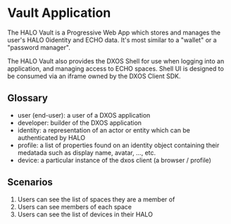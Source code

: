 # Vault Application

The HALO Vault is a Progressive Web App which stores and manages the user's HALO 0identity and ECHO data. It's most similar to a "wallet" or a "password manager".

The HALO Vault also provides the DXOS Shell for use when logging into an application, and managing access to ECHO spaces. Shell UI is designed to be consumed via an iframe owned by the DXOS Client SDK.

## Glossary
- user (end-user): a user of a DXOS application
- developer: builder of the DXOS application
- identity: a representation of an actor or entity which can be authenticated by HALO
- profile: a list of properties found on an identity object containing their medatada such as display name, avatar, ..., etc.
- device: a particular instance of the dxos client (a browser / profile)

## Scenarios

1. Users can see the list of spaces they are a member of
3. Users can see members of each space
2. Users can see the list of devices in their HALO